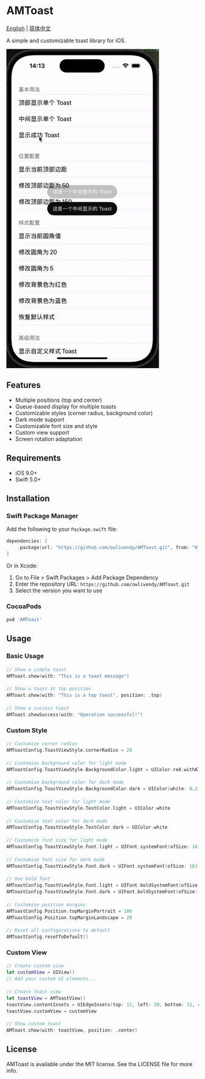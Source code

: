 # AMToast

[English](README.md) | [简体中文](README_CN.md)

A simple and customizable toast library for iOS.

![Queue Display](./assets/queue_display.gif)

## Features

- Multiple positions (top and center)
- Queue-based display for multiple toasts
- Customizable styles (corner radius, background color)
- Dark mode support
- Customizable font size and style
- Custom view support
- Screen rotation adaptation

## Requirements

- iOS 9.0+
- Swift 5.0+

## Installation

### Swift Package Manager

Add the following to your `Package.swift` file:

```swift
dependencies: [
    .package(url: "https://github.com/owlivendy/AMToast.git", from: "0.2.2")
]
```

Or in Xcode:
1. Go to File > Swift Packages > Add Package Dependency
2. Enter the repository URL: `https://github.com/owlivendy/AMToast.git`
3. Select the version you want to use

### CocoaPods

```ruby
pod 'AMToast'
```

## Usage

### Basic Usage

```swift
// Show a simple toast
AMToast.show(with: "This is a toast message")

// Show a toast at top position
AMToast.show(with: "This is a top toast", position: .top)

// Show a success toast
AMToast.showSuccess(with: "Operation successful!")
```

### Custom Style

```swift
// Customize corner radius
AMToastConfig.ToastViewStyle.cornerRadius = 20

// Customize background color for light mode
AMToastConfig.ToastViewStyle.BackgroundColor.light = UIColor.red.withAlphaComponent(0.94)

// Customize background color for dark mode
AMToastConfig.ToastViewStyle.BackgroundColor.dark = UIColor(white: 0.2, alpha: 0.94)

// Customize text color for light mode
AMToastConfig.ToastViewStyle.TextColor.light = UIColor.white

// Customize text color for dark mode
AMToastConfig.ToastViewStyle.TextColor.dark = UIColor.white

// Customize font size for light mode
AMToastConfig.ToastViewStyle.Font.light = UIFont.systemFont(ofSize: 16)

// Customize font size for dark mode
AMToastConfig.ToastViewStyle.Font.dark = UIFont.systemFont(ofSize: 16)

// Use bold font
AMToastConfig.ToastViewStyle.Font.light = UIFont.boldSystemFont(ofSize: 14)
AMToastConfig.ToastViewStyle.Font.dark = UIFont.boldSystemFont(ofSize: 14)

// Customize position margins
AMToastConfig.Position.topMarginPortrait = 100
AMToastConfig.Position.topMarginLandscape = 20

// Reset all configurations to default
AMToastConfig.resetToDefault()
```

### Custom View

```swift
// Create custom view
let customView = UIView()
// Add your custom UI elements...

// Create toast view
let toastView = AMToastView()
toastView.contentInsets = UIEdgeInsets(top: 12, left: 20, bottom: 12, right: 20)
toastView.customView = customView

// Show custom toast
AMToast.show(with: toastView, position: .center)
```

## License

AMToast is available under the MIT license. See the LICENSE file for more info.